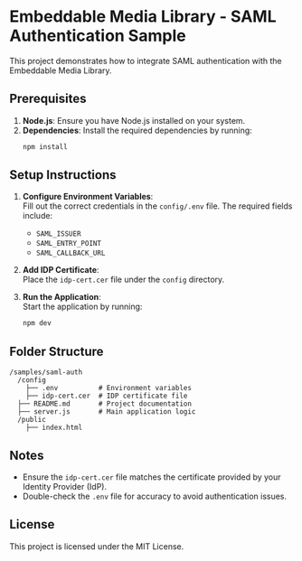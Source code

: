 # Embeddable Media Library - SAML Authentication Sample

This project demonstrates how to integrate SAML authentication with the Embeddable Media Library.

## Prerequisites

1. **Node.js**: Ensure you have Node.js installed on your system.
2. **Dependencies**: Install the required dependencies by running:
    ```bash
    npm install
    ```

## Setup Instructions

1. **Configure Environment Variables**:  
    Fill out the correct credentials in the `config/.env` file. The required fields include:
    - `SAML_ISSUER`
    - `SAML_ENTRY_POINT`
    - `SAML_CALLBACK_URL`

2. **Add IDP Certificate**:  
    Place the `idp-cert.cer` file under the `config` directory.

3. **Run the Application**:  
    Start the application by running:
    ```bash
    npm dev
    ```

## Folder Structure

```
/samples/saml-auth
  /config
    ├── .env          # Environment variables
    ├── idp-cert.cer  # IDP certificate file
  ├── README.md       # Project documentation
  ├── server.js       # Main application logic
  /public
    ├── index.html
```

## Notes

- Ensure the `idp-cert.cer` file matches the certificate provided by your Identity Provider (IdP).
- Double-check the `.env` file for accuracy to avoid authentication issues.

## License

This project is licensed under the MIT License.  